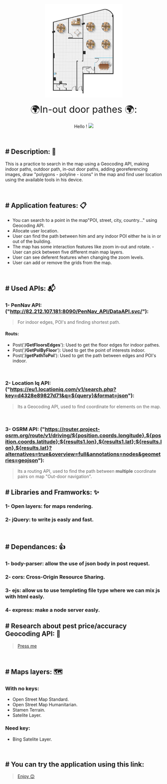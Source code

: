 <!-- 
[![Header](public/data/PenguinIN.png "Header")](public/data/PenguinIN.png) -->

<p align="center">
  <img width="250" height="300" src="public/data/PenguinIN.png">
</p>
<p align="center" >
<font size="+2" style="font-size:30px">🌍In-out door pathes 🌍:</font>
</p>
<p align="center">
Hello ! <img src="https://raw.githubusercontent.com/MartinHeinz/MartinHeinz/master/wave.gif" width="30px">
</p>



<br />

## # Description: 📔
This is a practice to search in the map using a Geocoding API, making indoor paths, outdoor path, in-out door paths, adding georeferencing images, draw "polygons - polyline - icons" in the map and find user location using the available tools in his device.

<br />

## # Application features: 📋
- You can search to a point in the map"POI, street, city, country..." using Geocoding API.
- Allocate user location.
- User can find the path between him and any indoor POI either he is in or out of the building.
- The map has some interaction features like zoom in-out and rotate.
-User can pick between five different main map layers.
- User can see deferent features when changing the zoom levels.
- User can add or remove the grids from the map.

<br />

## # Used APIs: 📬
### 1- PenNav API: ("http://82.212.107.181:8090/PenNav_API/DataAPI.svc/"):
> For indoor edges, POI's and finding shortest path. 
#### Routs:
- Post('**/GetFloorsEdges**'): Used to get the floor edges for indoor pathes. 
- Post('**/GetPoIByFloor**'): Used to get the point of interests indoor. 
- Post('**/getPathToPoI**'): Used to get the path between edges and POI's indoor.

<br />

### 2- Location Iq API: ("https://eu1.locationiq.com/v1/search.php?key=d4328e89827d71&q=${query}&format=json"):
> Its a Geocoding API, used to find coordinate for elements on the map.

<br />

### 3- OSRM API: ("https://router.project-osrm.org/route/v1/driving/${position.coords.longitude},${position.coords.latitude};${results1.lon},${results1.lat};${results.lon},${results.lat}?alternatives=true&overview=full&annotations=nodes&geometries=geojson"):
> Its a routing API, used to find the path between **multiple** coordinate pairs on map "Out-door navigation".

## # Libraries and Framworks: ✨
### 1- Open layers: for maps rendering.
### 2- jQuery: to write js easly and fast.

<br />

## # Dependances: 👍
### 1- body-parser: allow the use of json body in post request.
### 2- cors: Cross-Origin Resource Sharing.
### 3- ejs: allow us to use templeting file type where we can mix js with html easly.
### 4- express: make a node server easly.

## # Research about pest price/accuracy Geocoding API: 🔎
>[Press me](public/data/bestGeocodingAPI.xlsx)

<br />

## # Maps layers: 🗺️
### With no keys:
- Open Street Map Standard.
- Open Street Map Humanitarian.
- Stamen Terrain.
- Satelite Layer.

### Need key:
- Bing Satelite Layer.

<br />

## # You can try the application using this link:
>[Enjoy 😉](https://geo-referencing.herokuapp.com/)

